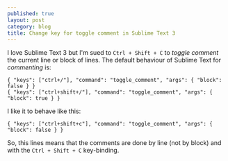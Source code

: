 ```yaml
---
published: true
layout: post
category: blog
title: Change key for toggle comment in Sublime Text 3
---
```


I love Sublime Text 3 but I'm sued to `Ctrl + Shift + C` to _toggle comment_ the current line or block of lines. The default behaviour of Sublime Text for _commenting_ is:

```
{ "keys": ["ctrl+/"], "command": "toggle_comment", "args": { "block": false } }
{ "keys": ["ctrl+shift+/"], "command": "toggle_comment", "args": { "block": true } }
```

I like it to behave like this:

```
{ "keys": ["ctrl+shift+c"], "command": "toggle_comment", "args": { "block": false } }
```

So, this lines means that the comments are done by line (not by block) and with the `Ctrl + Shift + C` key-binding.
